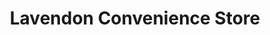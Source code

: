 ---
title: "Lavendon Convenience Store"
url: /lavendon/lavendon-convenience-store/
shop: convenience
---